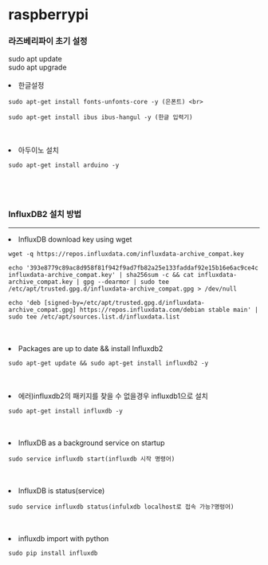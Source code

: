 # raspberrypi
<h3>라즈베리파이 초기 설정</h3>
  sudo apt update<br>
  sudo apt upgrade
<br>
<br>
<li>
  한글설정
</li>

    sudo apt-get install fonts-unfonts-core -y (은폰트) <br>

    sudo apt-get install ibus ibus-hangul -y (한글 입력기)

<br>
<br>

<li>
  아두이노 설치
</li>

    sudo apt-get install arduino -y

<br>
<br>

## <h3>InfluxDB2 설치 방법</h3>
<hr>
<li>
  InfluxDB download key using wget
</li>

    wget -q https://repos.influxdata.com/influxdata-archive_compat.key
  
    echo '393e8779c89ac8d958f81f942f9ad7fb82a25e133faddaf92e15b16e6ac9ce4c influxdata-archive_compat.key' | sha256sum -c && cat influxdata-archive_compat.key | gpg --dearmor | sudo tee 
    /etc/apt/trusted.gpg.d/influxdata-archive_compat.gpg > /dev/null
  
    echo 'deb [signed-by=/etc/apt/trusted.gpg.d/influxdata-archive_compat.gpg] https://repos.influxdata.com/debian stable main' | sudo tee /etc/apt/sources.list.d/influxdata.list

<br>
<br>

<li>Packages are up to date && install Influxdb2</li>

    sudo apt-get update && sudo apt-get install influxdb2 -y

<br>
<br>

<li>에러)influxdb2의 패키지를 찾을 수 없을경우 influxdb1으로 설치</li>

    sudo apt-get install influxdb -y

<br>
<br>

<li>InfluxDB as a background service on startup</li>

    sudo service influxdb start(influxdb 시작 명령어)

<br>
<br>

<li>InfluxDB is status(service)</li>

    sudo service influxdb status(infulxdb localhost로 접속 가능?명렁어)

<br>
<br>

<li>influxdb import with python</li>

    sudo pip install influxdb
